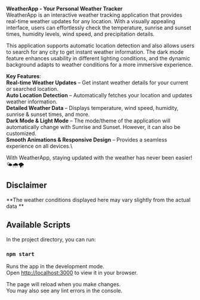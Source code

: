 **WeatherApp - Your Personal Weather Tracker** \
WeatherApp is an interactive weather tracking application that provides real-time weather updates for any location. With a visually appealing interface, users can effortlessly check the temperature, sunrise and sunset times, humidity levels, wind speed, and precipitation details.

This application supports automatic location detection and also allows users to search for any city to get instant weather information. The dark mode feature enhances usability in different lighting conditions, and the dynamic background adapts to weather conditions for a more immersive experience.

**Key Features**:\
**Real-time Weather Updates** – Get instant weather details for your current or searched location.\
**Auto Location Detection** – Automatically fetches your location and updates weather information.\
**Detailed Weather Data** – Displays temperature, wind speed, humidity, sunrise & sunset times, and more.\
**Dark Mode & Light Mode** – The mode/theme of the application will automatically change with Sunrise and Sunset. However, it can also be customized.\
**Smooth Animations & Responsive Design** – Provides a seamless experience on all devices.\

With WeatherApp, staying updated with the weather has never been easier! 🌤️🌧️🌪️

## Disclaimer
**The weather conditions displayed here may vary slightly from the actual data **

## Available Scripts

In the project directory, you can run:

### `npm start`

Runs the app in the development mode.\
Open [http://localhost:3000](http://localhost:3000) to view it in your browser.

The page will reload when you make changes.\
You may also see any lint errors in the console.
